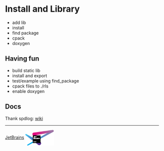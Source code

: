 # Install and Library
- add lib
- install
- find package
- cpack
- doxygen

## Having fun
- build static lib
- install and export
- test/example using find_package
- cpack files to ./rls
- enable doxygen

## Docs
Thank spdlog: [wiki](https://github.com/gabime/spdlog/wiki/1.-QuickStart)

---

[JetBrains](https://www.jetbrains.com/?from=my_lib) <a href="https://www.jetbrains.com/?from=spdlog"><img src="logos/jetbrains-variant-4.svg" width="94" align="center" /></a>
